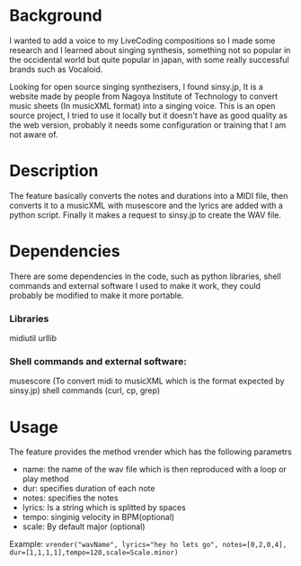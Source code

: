 # Background
I wanted to add a voice to my LiveCoding compositions so I made some research and I learned about singing synthesis, something not so popular in the occidental world but quite popular in japan, with some really successful brands such as Vocaloid.

Looking for open source singing synthezisers, I found sinsy.jp, It is a website made by people from Nagoya Institute of Technology to convert music sheets (In musicXML format) into a singing voice. This is an open source project, I tried to use it locally but it doesn't have as good quality as the web version, probably it needs some configuration or training that I am not aware of.

# Description
The feature basically converts the notes and durations into a MIDI file, then converts it to a musicXML with musescore and the lyrics are added with a python script. Finally it makes a request to sinsy.jp to create the WAV file.

# Dependencies
There are some dependencies in the code, such as python libraries, shell commands and external software I used to make it work, they could probably be modified to make it more portable.

### Libraries

midiutil
urllib

### Shell commands and external software:

musescore (To convert midi to musicXML which is the format expected by sinsy.jp)
shell commands (curl, cp, grep)

# Usage
The feature provides the method vrender which has the following parametrs
- name: the name of the wav file which is then reproduced with a loop or play method
- dur: specifies duration of each note
- notes: specifies the notes
- lyrics: Is a string which is splitted by spaces
- tempo: singinig velocity in BPM(optional)
- scale: By default major (optional)

Example:
`vrender("wavName", lyrics="hey ho lets go", notes=[0,2,0,4], dur=[1,1,1,1],tempo=120,scale=Scale.minor)`
